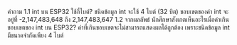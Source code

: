 คำถาม
1.1 int บน ESP32 ใช้กี่ไบต์?
ชนิดข้อมูล int จะใช้ 4 ไบต์ (32 บิต)
ขอบเขตของค่า int จะอยู่ที่ -2,147,483,648 ถึง 2,147,483,647
1.2 จากผลลัพธ์ นักศึกษาสังเกตเห็นอะไรเมื่อค่าเกินขอบเขตของ int บน ESP32?
ค่าที่เกินขอบเขตจะไม่สามารถแสดงผลได้ถูกต้อง เพราะชนิดข้อมูล int มีขนาดจำกัดเพียง 4 ไบต์
